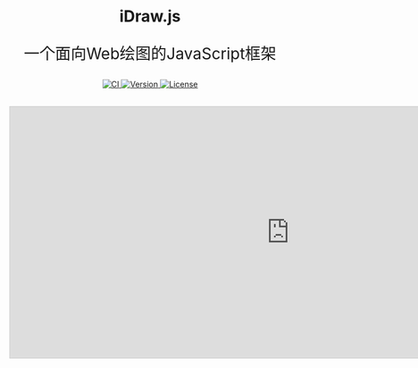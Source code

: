 <h1 align="center">iDraw.js</h1>

<p align="center" style="font-size:28px;">一个面向Web绘图的JavaScript框架</p>

<p align="center">
  <a title="CI" href="https://github.com/idrawjs/idraw/actions/workflows/node.js.yml">
    <img src="https://github.com/idrawjs/idraw/actions/workflows/node.js.yml/badge.svg?branch=main" alt="CI">
  </a>

  <a href="https://www.npmjs.com/package/idraw">
    <img src="https://img.shields.io/npm/v/idraw.svg?sanitize=idraw" alt="Version">
  </a>
  <a href="https://www.npmjs.com/package/idraw">
    <img src="https://img.shields.io/npm/l/idraw.svg?sanitize=true" alt="License">
  </a>
</p>


<br/>
<div>
  <iframe 
    src="https://idraw.js.org/playground/?demo=basic&header=false&sider=false&default-editor-split=37" 
    width="1000" height="450" frameborder="no" border="0"
    style="border: 1px solid #cecece"
  ></iframe>
</div>